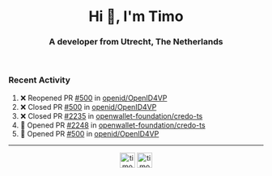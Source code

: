 <h1 align="center">Hi 👋, I'm Timo</h1>
<h3 align="center">A developer from Utrecht, The Netherlands</h3>
<br/>
<!-- https://github.com/rahuldkjain/github-profile-readme-generator --!>

<!--  <p align="left"><img src="https://github-readme-stats.vercel.app/api?username=timoglastra&show_icons=true&count_private=true&" alt="timoglastra" /></p> --!>

<!--
Github language stats
<p align="left"><img src="https://github-readme-stats.vercel.app/api/top-langs/?username=timoglastra&layout=compact" alt="timoglastra" /><p>
-->

<!-- Codestats language stats -->
<!-- <p align="left"><img src="https://codestats-readme.vercel.app/api/top-langs/?username=timoglastra&layout=compact&language_count=12" alt="timoglastra" /><p>    --!>
  
<h3>Recent Activity</h3>

<!--START_SECTION:activity-->
1. ❌ Reopened PR [#500](https://github.com/openid/OpenID4VP/pull/500) in [openid/OpenID4VP](https://github.com/openid/OpenID4VP)
2. ❌ Closed PR [#500](https://github.com/openid/OpenID4VP/pull/500) in [openid/OpenID4VP](https://github.com/openid/OpenID4VP)
3. ❌ Closed PR [#2235](https://github.com/openwallet-foundation/credo-ts/pull/2235) in [openwallet-foundation/credo-ts](https://github.com/openwallet-foundation/credo-ts)
4. 💪 Opened PR [#2248](https://github.com/openwallet-foundation/credo-ts/pull/2248) in [openwallet-foundation/credo-ts](https://github.com/openwallet-foundation/credo-ts)
5. 💪 Opened PR [#500](https://github.com/openid/OpenID4VP/pull/500) in [openid/OpenID4VP](https://github.com/openid/OpenID4VP)
<!--END_SECTION:activity-->

---

<p align="center">
<a href="https://twitter.com/timoglastra" target="blank"><img align="center" src="https://cdn.jsdelivr.net/npm/simple-icons@3.0.1/icons/twitter.svg" alt="timoglastra" height="30" width="30" /></a>
<a href="https://linkedin.com/in/timoglastra" target="blank"><img align="center" src="https://cdn.jsdelivr.net/npm/simple-icons@3.0.1/icons/linkedin.svg" alt="timoglastra" height="30" width="30" /></a>
</p>



